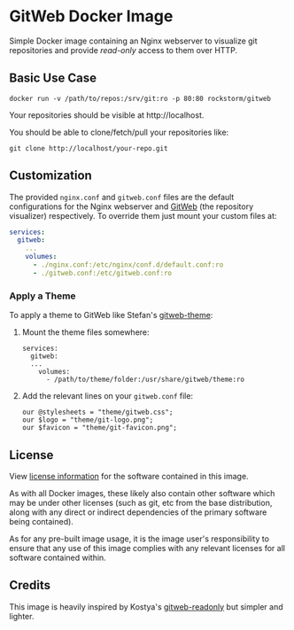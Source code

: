 # GitWeb Docker Image

Simple Docker image containing an Nginx webserver to visualize git
repositories and provide *read-only* access to them over HTTP.

## Basic Use Case

```
docker run -v /path/to/repos:/srv/git:ro -p 80:80 rockstorm/gitweb
```

Your repositories should be visible at http://localhost.

You should be able to clone/fetch/pull your repositories like:

```
git clone http://localhost/your-repo.git
```


## Customization

The provided `nginx.conf` and `gitweb.conf` files are the default
configurations for the Nginx webserver and [GitWeb][1] (the
repository visualizer) respectively. To override them just mount your
custom files at:

```yaml
services:
  gitweb:
    ...
    volumes:
      - ./nginx.conf:/etc/nginx/conf.d/default.conf:ro
      - ./gitweb.conf:/etc/gitweb.conf:ro
```

[1]: https://git-scm.com/book/en/v2/Git-on-the-Server-GitWeb


### Apply a Theme

To apply a theme to GitWeb like Stefan's [gitweb-theme][2]:

 1. Mount the theme files somewhere:

    ```
    services:
      gitweb:
      ...
        volumes:
          - /path/to/theme/folder:/usr/share/gitweb/theme:ro
    ```

 2. Add the relevant lines on your `gitweb.conf` file:
 
    ```
    our @stylesheets = "theme/gitweb.css";
    our $logo = "theme/git-logo.png";
    our $favicon = "theme/git-favicon.png";
    ```
 
[2]: https://github.com/kogakure/gitweb-theme


## License

View [license information][3] for the software contained in this
image.

As with all Docker images, these likely also contain other software
which may be under other licenses (such as git, etc from the base
distribution, along with any direct or indirect dependencies of the
primary software being contained).

As for any pre-built image usage, it is the image user's
responsibility to ensure that any use of this image complies with any
relevant licenses for all software contained within.

[3]: https://github.com/rockstorm101/gitweb-docker/blob/master/LICENSE


## Credits

This image is heavily inspired by Kostya's [gitweb-readonly][4] but
simpler and lighter.

[4]: https://github.com/KostyaEsmukov/docker-gitweb-readonly

